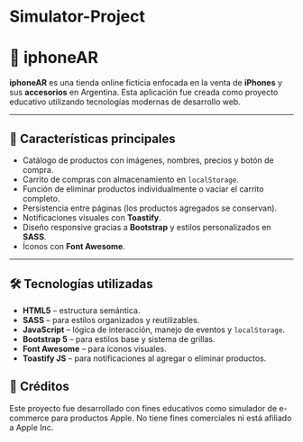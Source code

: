 # Simulator-Project

# 📱 iphoneAR

**iphoneAR** es una tienda online ficticia enfocada en la venta de **iPhones** y sus **accesorios** en Argentina. Esta aplicación fue creada como proyecto educativo utilizando tecnologías modernas de desarrollo web.

---

## 🚀 Características principales

- Catálogo de productos con imágenes, nombres, precios y botón de compra.
- Carrito de compras con almacenamiento en `localStorage`.
- Función de eliminar productos individualmente o vaciar el carrito completo.
- Persistencia entre páginas (los productos agregados se conservan).
- Notificaciones visuales con **Toastify**.
- Diseño responsive gracias a **Bootstrap** y estilos personalizados en **SASS**.
- Íconos con **Font Awesome**.

---

## 🛠 Tecnologías utilizadas

- **HTML5** – estructura semántica.
- **SASS** – para estilos organizados y reutilizables.
- **JavaScript** – lógica de interacción, manejo de eventos y `localStorage`.
- **Bootstrap 5** – para estilos base y sistema de grillas.
- **Font Awesome** – para íconos visuales.
- **Toastify JS** – para notificaciones al agregar o eliminar productos.

## 🤝 Créditos

Este proyecto fue desarrollado con fines educativos como simulador de e-commerce para productos Apple. No tiene fines comerciales ni está afiliado a Apple Inc.
